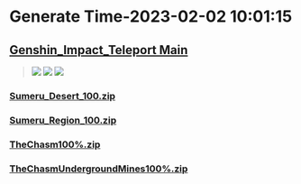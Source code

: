 # Generate Time-2023-02-02 10:01:15

## [Genshin_Impact_Teleport Main](https://github.com/Sam5440/Genshin_Impact_Teleport/edit/main/README.md)

>![](https://komarev.com/ghpvc/?username=done439)
>![](https://komarev.com/ghpvc/?username=done438)
>![](https://komarev.com/ghpvc/?username=done437)

### [Sumeru_Desert_100.zip](https://raw.githubusercontent.com/Sam5440/Genshin_Impact_Teleport/download/ManualCollectPoint/ExploreTo100/Sumeru_Desert_100.zip)

### [Sumeru_Region_100.zip](https://raw.githubusercontent.com/Sam5440/Genshin_Impact_Teleport/download/ManualCollectPoint/ExploreTo100/Sumeru_Region_100.zip)

### [TheChasm100%.zip](https://raw.githubusercontent.com/Sam5440/Genshin_Impact_Teleport/download/ManualCollectPoint/ExploreTo100/TheChasm100%25.zip)

### [TheChasmUndergroundMines100%.zip](https://raw.githubusercontent.com/Sam5440/Genshin_Impact_Teleport/download/ManualCollectPoint/ExploreTo100/TheChasmUndergroundMines100%25.zip)


